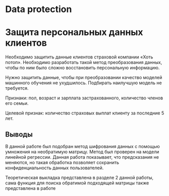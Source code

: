 # Data protection
# Защита персональных данных клиентов
Необходимо защитить данные клиентов страховой компании «Хоть потоп». Необходимо разработать такой метод преобразования данных, чтобы по ним было сложно восстановить персональную информацию.

Нужно защитить данные, чтобы при преобразовании качество моделей машинного обучения не ухудшилось. Подбирать наилучшую модель не требуется.

Признаки: пол, возраст и зарплата застрахованного, количество членов его семьи.

Целевой признак: количество страховых выплат клиенту за последние 5 лет.

## Выводы

В данной работе был подобран метод шифрования данных с помощью умножения на необратимую матрицу. Метод был проверен на модели линейной регрессии. Данная работа показывает, что предсказания не меняются, но такая обработка позволяет сохранить конфиденциальность данных пользователей.

Теоретическая выкладка представлена в разделе 2 данной работы, сама функция для поиска обратимой подходящей матрицы также представлена в работе
